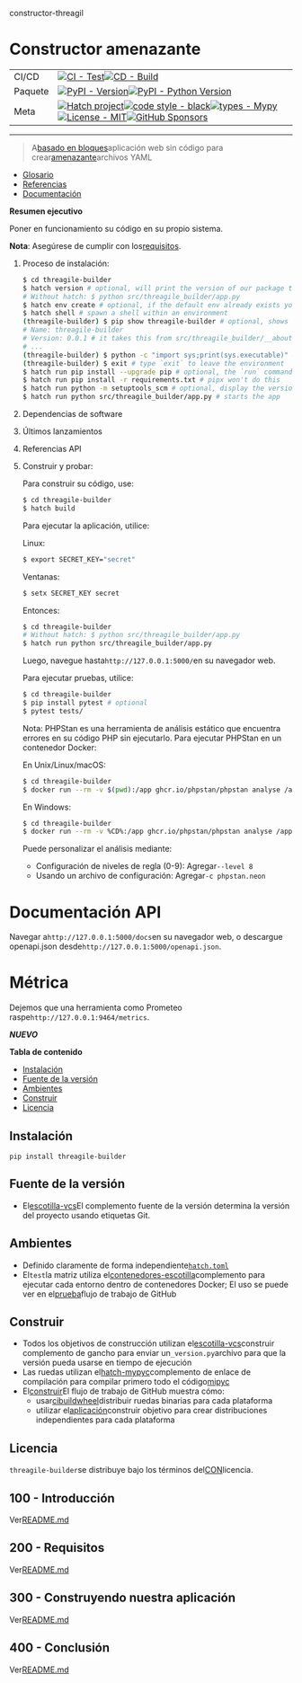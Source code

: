 constructor-threagil

# Constructor amenazante

|         |                                                                                                                                                                                                                                                                                                                                                                                                                                                                                                                                                                                                        |
| ------- | ------------------------------------------------------------------------------------------------------------------------------------------------------------------------------------------------------------------------------------------------------------------------------------------------------------------------------------------------------------------------------------------------------------------------------------------------------------------------------------------------------------------------------------------------------------------------------------------------------ |
| CI/CD   | [![CI - Test](https://github.com/vanHeemstraSystems/threagile-builder/actions/workflows/test.yml/badge.svg)](https://github.com/vanHeemstraSystems/threagile-builder/actions/workflows/test.yml)[![CD - Build](https://github.com/vanHeemstraSystems/threagile-builder/actions/workflows/build.yml/badge.svg)](https://github.com/vanHeemstraSystems/threagile-builder/actions/workflows/build.yml)                                                                                                                                                                                                    |
| Paquete | [![PyPI - Version](https://img.shields.io/pypi/v/threagile-builder.svg?logo=pypi&label=PyPI&logoColor=gold)](https://pypi.org/project/threagile-builder/)[![PyPI - Python Version](https://img.shields.io/pypi/pyversions/threagile-builder.svg?logo=python&label=Python&logoColor=gold)](https://pypi.org/project/threagile-builder/)                                                                                                                                                                                                                                                                 |
| Meta    | [![Hatch project](https://img.shields.io/badge/%F0%9F%A5%9A-Hatch-4051b5.svg)](https://github.com/pypa/hatch)[![code style - black](https://img.shields.io/badge/code%20style-black-000000.svg)](https://github.com/psf/black)[![types - Mypy](https://img.shields.io/badge/types-Mypy-blue.svg)](https://github.com/ambv/black)[![License - MIT](https://img.shields.io/badge/license-MIT-9400d3.svg)](https://spdx.org/licenses/)[![GitHub Sponsors](https://img.shields.io/github/sponsors/vanHeemstraSystems?logo=GitHub%20Sponsors&style=social)](https://github.com/sponsors/vanHeemstraSystems) |

* * *

> A[basado en bloques](https://developers.google.com/blockly)aplicación web sin código para crear[amenazante](https://threagile.io)archivos YAML

-   [Glosario](./GLOSSARY.md)
-   [Referencias](./REFERENCES.md)
-   [Documentación](./DOCUMENTATION.md)

**Resumen ejecutivo**

Poner en funcionamiento su código en su propio sistema.

**Nota**: Asegúrese de cumplir con los[requisitos](./200/README.md).

1.  Proceso de instalación:
    ```bash
    $ cd threagile-builder
    $ hatch version # optional, will print the version of our package to the terminal without modifying the source directory (e.g. `0.0.1`).
    # Without hatch: $ python src/threagile_builder/app.py
    $ hatch env create # optional, if the default env already exists you will be told
    $ hatch shell # spawn a shell within an environment
    (threagile-builder) $ pip show threagile-builder # optional, shows the project details, here 'threagile-builder', from `pyproject.toml`
    # Name: threagile-builder
    # Version: 0.0.1 # it takes this from src/threagile_builder/__about__.py
    # ...
    (threagile-builder) $ python -c "import sys;print(sys.executable)" # optional, see where your environment's python is located
    (threagile-builder) $ exit # type `exit` to leave the environment
    $ hatch run pip install --upgrade pip # optional, the `run` command allows you to execute commands in an environment as if you had already entered it.
    $ hatch run pip install -r requirements.txt # pipx won't do this
    $ hatch run python -m setuptools_scm # optional, display the version of our package and perform any side-effects like writing to a file. (here: `_version.py`)
    $ hatch run python src/threagile_builder/app.py # starts the app 
    ```
2.  Dependencias de software
3.  Últimos lanzamientos
4.  Referencias API
5.  Construir y probar:

    Para construir su código, use:

    ```bash
    $ cd threagile-builder
    $ hatch build
    ```

    Para ejecutar la aplicación, utilice:

    Linux:

    ```bash
    $ export SECRET_KEY="secret"
    ```

    Ventanas:

    ```bash
    $ setx SECRET_KEY secret
    ```

    Entonces:

    ```bash
    $ cd threagile-builder
    # Without hatch: $ python src/threagile_builder/app.py
    $ hatch run python src/threagile_builder/app.py
    ```

    Luego, navegue hasta`http://127.0.0.1:5000/`en su navegador web.

    Para ejecutar pruebas, utilice:

    ```bash
    $ cd threagile-builder
    $ pip install pytest # optional
    $ pytest tests/
    ```

    Nota: PHPStan es una herramienta de análisis estático que encuentra errores en su código PHP sin ejecutarlo. Para ejecutar PHPStan en un contenedor Docker:

    En Unix/Linux/macOS:

    ```bash
    $ cd threagile-builder
    $ docker run --rm -v $(pwd):/app ghcr.io/phpstan/phpstan analyse /app/src --level 8 -c phpstan.neon
    ```

    En Windows:

    ```bash
    $ cd threagile-builder
    $ docker run --rm -v %CD%:/app ghcr.io/phpstan/phpstan analyse /app/src --level 8 -c phpstan.neon
    ```

    Puede personalizar el análisis mediante:

    -   Configuración de niveles de regla (0-9): Agregar`--level 8`
    -   Usando un archivo de configuración: Agregar`-c phpstan.neon`

# Documentación API

Navegar a`http://127.0.0.1:5000/docs`en su navegador web, o descargue openapi.json desde`http://127.0.0.1:5000/openapi.json`.

# Métrica

Dejemos que una herramienta como Prometeo raspe`http://127.0.0.1:9464/metrics`.

**_NUEVO_**

**Tabla de contenido**

-   [Instalación](#installation)
-   [Fuente de la versión](#version-source)
-   [Ambientes](#environments)
-   [Construir](#build)
-   [Licencia](#license)

## Instalación

```console
pip install threagile-builder
```

## Fuente de la versión

-   El[escotilla-vcs](https://github.com/ofek/hatch-vcs)El complemento fuente de la versión determina la versión del proyecto usando etiquetas Git.

## Ambientes

-   Definido claramente de forma independiente[`hatch.toml`](https://hatch.pypa.io/latest/intro/#configuration)
-   El`test`la matriz utiliza el[contenedores-escotilla](https://github.com/ofek/hatch-containers)complemento para ejecutar cada entorno dentro de contenedores Docker; El uso se puede ver en el[prueba](.github/workflows/test.yml)flujo de trabajo de GitHub

## Construir

-   Todos los objetivos de construcción utilizan el[escotilla-vcs](https://github.com/ofek/hatch-vcs)construir complemento de gancho para enviar un`_version.py`archivo para que la versión pueda usarse en tiempo de ejecución
-   Las ruedas utilizan el[hatch-mypyc](https://github.com/ofek/hatch-mypyc)complemento de enlace de compilación para compilar primero todo el código[mipyc](https://github.com/mypyc/mypyc)
-   El[construir](.github/workflows/build.yml)El flujo de trabajo de GitHub muestra cómo:
    -   usar[cibuildwheel](https://github.com/pypa/cibuildwheel)distribuir ruedas binarias para cada plataforma
    -   utilizar el[aplicación](https://hatch.pypa.io/latest/plugins/builder/app/)construir objetivo para crear distribuciones independientes para cada plataforma

## Licencia

`threagile-builder`se distribuye bajo los términos del[CON](https://spdx.org/licenses/MIT.html)licencia.

## 100 - Introducción

Ver[README.md](./100/README.md)

## 200 - Requisitos

Ver[README.md](./200/README.md)

## 300 - Construyendo nuestra aplicación

Ver[README.md](./300/README.md)

## 400 - Conclusión

Ver[README.md](./400/README.md)
